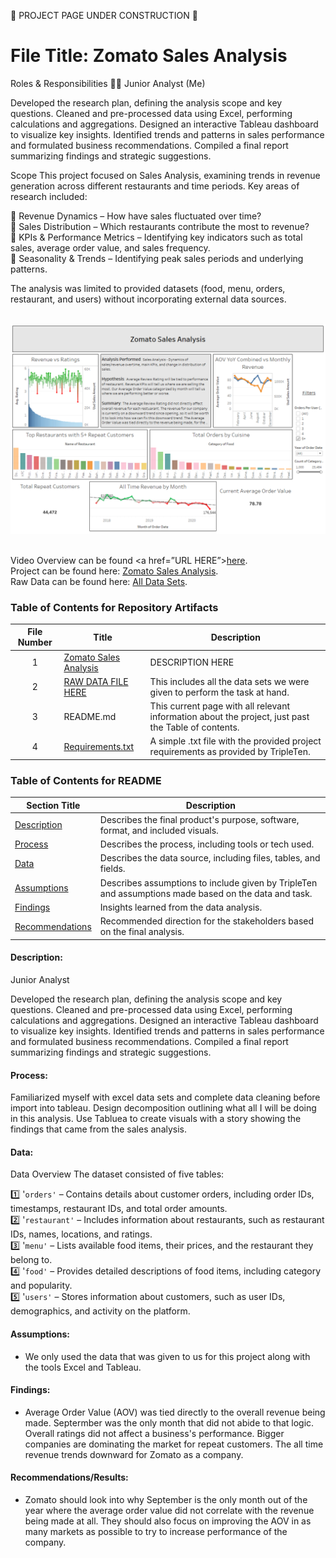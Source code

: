 🚧 PROJECT PAGE UNDER CONSTRUCTION 🚧  

# File Title: Zomato Sales Analysis 

Roles & Responsibilities
👨‍💻 Junior Analyst (Me)

Developed the research plan, defining the analysis scope and key questions.
Cleaned and pre-processed data using Excel, performing calculations and aggregations.
Designed an interactive Tableau dashboard to visualize key insights.
Identified trends and patterns in sales performance and formulated business recommendations.
Compiled a final report summarizing findings and strategic suggestions.  

Scope
This project focused on Sales Analysis, examining trends in revenue generation across different restaurants and time periods. Key areas of research included:

🔹 Revenue Dynamics – How have sales fluctuated over time? <br/>
🔹 Sales Distribution – Which restaurants contribute the most to revenue?<br/>
🔹 KPIs & Performance Metrics – Identifying key indicators such as total sales, average order value, and sales frequency.<br/>
🔹 Seasonality & Trends – Identifying peak sales periods and underlying patterns.<br/>

The analysis was limited to provided datasets (food, menu, orders, restaurant, and users) without incorporating external data sources.<br/><br/>


[<img src="https://github.com/Turner-Walz/Data_projects_TripleTen/blob/main/Zomato/Snip%20of%20Overview%20Page" alt="First Sheet of Project**">](https://github.com/Turner-Walz/Data_projects_TripleTen/blob/main/Zomato/Snip%20of%20Overview%20Page)  <br/><br/>

Video Overview can be found <a href=”URL HERE”><u>here</u>.</a>  
Project can be found here: [Zomato Sales Analysis](https://public.tableau.com/app/profile/turner.walz/viz/Sprint7-ProjectFinal/Dashboard-Overview).<br/>
Raw Data can be found here: [All Data Sets](https://1drv.ms/x/c/1ca507718247c69e/EcQoxRm0ovRLohqkgZOl5DcBs-vp1o5NJ92MhY3JMPbOMw?e=a7o6S1).<br/>  

### Table of Contents for Repository Artifacts
| File Number | Title | Description |
| :-----------: | ----------- |----------- |
| 1 | [Zomato Sales Analysis](https://public.tableau.com/app/profile/turner.walz/viz/Sprint7-ProjectFinal/Dashboard-Overview) | DESCRIPTION HERE |
| 2 | [RAW DATA FILE HERE](https://1drv.ms/x/c/1ca507718247c69e/EcQoxRm0ovRLohqkgZOl5DcBs-vp1o5NJ92MhY3JMPbOMw?e=a7o6S1) | This includes all the data sets we were given to perform the task at hand. |
| 3 | README.md | This current page with all relevant information about the project, just past the Table of contents. |
| 4 | [Requirements.txt](https://github.com/Turner-Walz/Data_projects_TripleTen/blob/main/Zomato/requirements.txt) | A simple .txt file with the provided project requirements as provided by TripleTen. |

### Table of Contents for README
| Section Title | Description |
| ----------- |----------- |
| [Description](LINK) | Describes the final product's purpose, software, format, and included visuals. |
| [Process](LINK) | Describes the process, including tools or tech used. |
| [Data](LINK) | Describes the data source, including files, tables, and fields. |
| [Assumptions](LINK) | Describes assumptions to include given by TripleTen and assumptions made based on the data and task. |
| [Findings](LINK) | Insights learned from the data analysis. |
| [Recommendations](LINK) | Recommended direction for the stakeholders based on the final analysis. |

#### Description:
Junior Analyst
 
Developed the research plan, defining the analysis scope and key questions.
Cleaned and pre-processed data using Excel, performing calculations and aggregations.
Designed an interactive Tableau dashboard to visualize key insights.
Identified trends and patterns in sales performance and formulated business recommendations.
Compiled a final report summarizing findings and strategic suggestions.

#### Process:
Familiarized myself with excel data sets and complete data cleaning before import into tableau. Design decomposition outlining what all I will be doing in this analysis. Use Tabluea to create visuals with a story showing the findings that came from the sales analysis. 

#### Data:
Data Overview
The dataset consisted of five tables:

1️⃣ '`orders'` – Contains details about customer orders, including order IDs, timestamps, restaurant IDs, and total order amounts.<br/>
2️⃣ '`restaurant'` – Includes information about restaurants, such as restaurant IDs, names, locations, and ratings.<br/>
3️⃣ '`menu'` – Lists available food items, their prices, and the restaurant they belong to.<br/>
4️⃣ '`food'` – Provides detailed descriptions of food items, including category and popularity.<br/>
5️⃣ '`users'` – Stores information about customers, such as user IDs, demographics, and activity on the platform.<br/>



#### Assumptions:
- We only used the data that was given to us for this project along with the tools Excel and Tableau. 


#### Findings:
- Average Order Value (AOV) was tied directly to the overall revenue being made. Septermber was the only month that did not abide to that logic. Overall ratings did not affect a business's performance. Bigger companies are dominating the market for repeat customers. The all time revenue trends downward for Zomato as a company. 

#### Recommendations/Results:
- Zomato should look into why September is the only month out of the year where the average order value did not correlate with the revenue being made at all. They should also focus on improving the AOV in as many markets as possible to try to increase performance of the company. 



